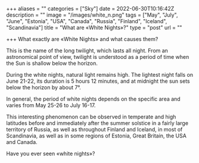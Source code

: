 +++
aliases = ""
categories = ["Sky"]
date = 2022-06-30T10:16:42Z
description = ""
image = "/images/white_n.png"
tags = ["May", "July", "June", "Estonia", "USA", "Canada", "Russia", "Finland", "Iceland", "Scandinavia"]
title = "What are «White Nights»?"
type = "post"
url = ""

+++
What exactly are «White Nights» and what causes them?

This is the name of the long twilight, which lasts all night. From an astronomical point of view, twilight is understood as a period of time when the Sun is shallow below the horizon.

During the white nights, natural light remains high. The lightest night falls on June 21-22, its duration is 5 hours 12 minutes, and at midnight the sun sets below the horizon by about 7°.

In general, the period of white nights depends on the specific area and varies from May 25-26 to July 16-17.

This interesting phenomenon can be observed in temperate and high latitudes before and immediately after the summer solstice in a fairly large territory of Russia, as well as throughout Finland and Iceland, in most of Scandinavia, as well as in some regions of Estonia, Great Britain, the USA and Canada.

Have you ever seen «white nights»?